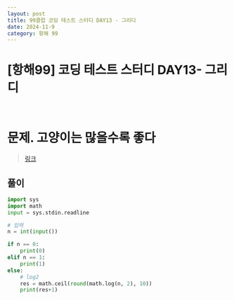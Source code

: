 ```yaml
---
layout: post
title: 99클럽 코딩 테스트 스터디 DAY13 - 그리디
date: 2024-11-9
category: 항해 99 
---
```


# [항해99] 코딩 테스트 스터디 DAY13- 그리디

<br>

# 문제. 고양이는 많을수록 좋다
> [링크](https://www.acmicpc.net/problem/27961)



## 풀이

```python
import sys
import math
input = sys.stdin.readline

# 입력
n = int(input())

if n == 0:
    print(0)
elif n == 1:
    print(1)
else:
    # log2
    res = math.ceil(round(math.log(n, 2), 10))
    print(res+1)
```


